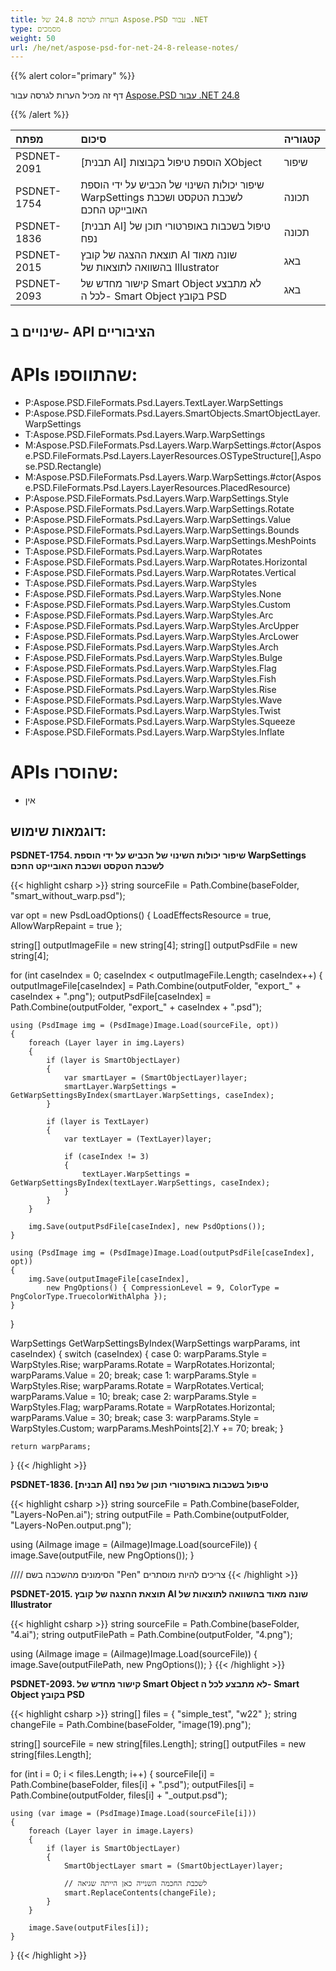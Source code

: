 ```yaml
---
title: הערות לגרסה 24.8 של Aspose.PSD עבור .NET
type: מסמכים
weight: 50
url: /he/net/aspose-psd-for-net-24-8-release-notes/
---
```


{{% alert color="primary" %}}

דף זה מכיל הערות לגרסה עבור [Aspose.PSD עבור .NET 24.8](https://www.nuget.org/packages/Aspose.PSD/)

{{% /alert %}}

| **מפתח**  | **סיכום**                                                                                      | **קטגוריה** |
|:----------|:--------------------------------------------------------------------------------------------|:------------|
| PSDNET-2091 | [תבנית AI] הוספת טיפול בקבוצות XObject                                                   | שיפור      |
| PSDNET-1754 | שיפור יכולות השינוי של הכביש על ידי הוספת WarpSettings לשכבת הטקסט ושכבת האובייקט החכם | תכונה      |
| PSDNET-1836 | [תבנית AI] טיפול בשכבות באופרטורי תוכן של נפח                                           | תכונה      |
| PSDNET-2015 | תוצאת ההצגה של קובץ AI שונה מאוד בהשוואה לתוצאות של Illustrator                     | באג        |
| PSDNET-2093 | קישור מחדש של Smart Object לא מתבצע לכל ה- Smart Object בקובץ PSD                   | באג        |

## **שינויים ב- API הציבוריים**
# **APIs שהתווספו:**

- P:Aspose.PSD.FileFormats.Psd.Layers.TextLayer.WarpSettings
- P:Aspose.PSD.FileFormats.Psd.Layers.SmartObjects.SmartObjectLayer.WarpSettings
- T:Aspose.PSD.FileFormats.Psd.Layers.Warp.WarpSettings
- M:Aspose.PSD.FileFormats.Psd.Layers.Warp.WarpSettings.#ctor(Aspose.PSD.FileFormats.Psd.Layers.LayerResources.OSTypeStructure[],Aspose.PSD.Rectangle)
- M:Aspose.PSD.FileFormats.Psd.Layers.Warp.WarpSettings.#ctor(Aspose.PSD.FileFormats.Psd.Layers.LayerResources.PlacedResource)
- P:Aspose.PSD.FileFormats.Psd.Layers.Warp.WarpSettings.Style
- P:Aspose.PSD.FileFormats.Psd.Layers.Warp.WarpSettings.Rotate
- P:Aspose.PSD.FileFormats.Psd.Layers.Warp.WarpSettings.Value
- P:Aspose.PSD.FileFormats.Psd.Layers.Warp.WarpSettings.Bounds
- P:Aspose.PSD.FileFormats.Psd.Layers.Warp.WarpSettings.MeshPoints
- T:Aspose.PSD.FileFormats.Psd.Layers.Warp.WarpRotates
- F:Aspose.PSD.FileFormats.Psd.Layers.Warp.WarpRotates.Horizontal
- F:Aspose.PSD.FileFormats.Psd.Layers.Warp.WarpRotates.Vertical
- T:Aspose.PSD.FileFormats.Psd.Layers.Warp.WarpStyles
- F:Aspose.PSD.FileFormats.Psd.Layers.Warp.WarpStyles.None
- F:Aspose.PSD.FileFormats.Psd.Layers.Warp.WarpStyles.Custom
- F:Aspose.PSD.FileFormats.Psd.Layers.Warp.WarpStyles.Arc
- F:Aspose.PSD.FileFormats.Psd.Layers.Warp.WarpStyles.ArcUpper
- F:Aspose.PSD.FileFormats.Psd.Layers.Warp.WarpStyles.ArcLower
- F:Aspose.PSD.FileFormats.Psd.Layers.Warp.WarpStyles.Arch
- F:Aspose.PSD.FileFormats.Psd.Layers.Warp.WarpStyles.Bulge
- F:Aspose.PSD.FileFormats.Psd.Layers.Warp.WarpStyles.Flag
- F:Aspose.PSD.FileFormats.Psd.Layers.Warp.WarpStyles.Fish
- F:Aspose.PSD.FileFormats.Psd.Layers.Warp.WarpStyles.Rise
- F:Aspose.PSD.FileFormats.Psd.Layers.Warp.WarpStyles.Wave
- F:Aspose.PSD.FileFormats.Psd.Layers.Warp.WarpStyles.Twist
- F:Aspose.PSD.FileFormats.Psd.Layers.Warp.WarpStyles.Squeeze
- F:Aspose.PSD.FileFormats.Psd.Layers.Warp.WarpStyles.Inflate

# **APIs שהוסרו:**

- אין

## **דוגמאות שימוש:**

**PSDNET-1754. שיפור יכולות השינוי של הכביש על ידי הוספת WarpSettings לשכבת הטקסט ושכבת האובייקט החכם**

{{< highlight csharp >}}
string sourceFile = Path.Combine(baseFolder, "smart_without_warp.psd");

var opt = new PsdLoadOptions()
{
    LoadEffectsResource = true,
    AllowWarpRepaint = true
};

string[] outputImageFile = new string[4];
string[] outputPsdFile = new string[4];

for (int caseIndex = 0; caseIndex < outputImageFile.Length; caseIndex++)
{
    outputImageFile[caseIndex] = Path.Combine(outputFolder, "export_" + caseIndex + ".png");
    outputPsdFile[caseIndex] = Path.Combine(outputFolder, "export_" + caseIndex + ".psd");

    using (PsdImage img = (PsdImage)Image.Load(sourceFile, opt))
    {
        foreach (Layer layer in img.Layers)
        {
            if (layer is SmartObjectLayer)
            {
                var smartLayer = (SmartObjectLayer)layer;
                smartLayer.WarpSettings = GetWarpSettingsByIndex(smartLayer.WarpSettings, caseIndex);
            }

            if (layer is TextLayer)
            {
                var textLayer = (TextLayer)layer;

                if (caseIndex != 3)
                {
                    textLayer.WarpSettings = GetWarpSettingsByIndex(textLayer.WarpSettings, caseIndex);
                }
            }
        }

        img.Save(outputPsdFile[caseIndex], new PsdOptions());
    }

    using (PsdImage img = (PsdImage)Image.Load(outputPsdFile[caseIndex], opt))
    {
        img.Save(outputImageFile[caseIndex],
            new PngOptions() { CompressionLevel = 9, ColorType = PngColorType.TruecolorWithAlpha });
    }
}

WarpSettings GetWarpSettingsByIndex(WarpSettings warpParams, int caseIndex)
{
    switch (caseIndex)
    {
        case 0:
            warpParams.Style = WarpStyles.Rise;
            warpParams.Rotate = WarpRotates.Horizontal;
            warpParams.Value = 20;
            break;
        case 1:
            warpParams.Style = WarpStyles.Rise;
            warpParams.Rotate = WarpRotates.Vertical;
            warpParams.Value = 10;
            break;
        case 2:
            warpParams.Style = WarpStyles.Flag;
            warpParams.Rotate = WarpRotates.Horizontal;
            warpParams.Value = 30;
            break;
        case 3:
            warpParams.Style = WarpStyles.Custom;
            warpParams.MeshPoints[2].Y += 70;
            break;
    }

    return warpParams;
}
{{< /highlight >}}

**PSDNET-1836. [תבנית AI] טיפול בשכבות באופרטורי תוכן של נפח**

{{< highlight csharp >}}
string sourceFile = Path.Combine(baseFolder, "Layers-NoPen.ai");
string outputFile = Path.Combine(outputFolder, "Layers-NoPen.output.png");

using (AiImage image = (AiImage)Image.Load(sourceFile))
{
    image.Save(outputFile, new PngOptions());
}

//// הסימונים מהשכבה בשם "Pen" צריכים להיות מוסתרים
{{< /highlight >}}

**PSDNET-2015. תוצאת ההצגה של קובץ AI שונה מאוד בהשוואה לתוצאות של Illustrator**

{{< highlight csharp >}}
string sourceFile = Path.Combine(baseFolder, "4.ai");
string outputFilePath = Path.Combine(outputFolder, "4.png");

using (AiImage image = (AiImage)Image.Load(sourceFile))
{
    image.Save(outputFilePath, new PngOptions());
}
{{< /highlight >}}

**PSDNET-2093. קישור מחדש של Smart Object לא מתבצע לכל ה- Smart Object בקובץ PSD**

{{< highlight csharp >}}
string[] files = { "simple_test", "w22" };
string changeFile = Path.Combine(baseFolder, "image(19).png");

string[] sourceFile = new string[files.Length];
string[] outputFiles = new string[files.Length];

for (int i = 0; i < files.Length; i++)
{
    sourceFile[i] = Path.Combine(baseFolder, files[i] + ".psd");
    outputFiles[i] = Path.Combine(outputFolder, files[i] + "_output.psd");

    using (var image = (PsdImage)Image.Load(sourceFile[i]))
    {
        foreach (Layer layer in image.Layers)
        {
            if (layer is SmartObjectLayer)
            {
                SmartObjectLayer smart = (SmartObjectLayer)layer;

                // לשכבת החכמה השנייה כאן הייתה שגיאה
                smart.ReplaceContents(changeFile);
            }
        }

        image.Save(outputFiles[i]);
    }
}
{{< /highlight >}}
